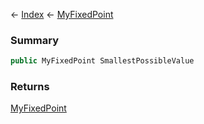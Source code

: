 ← [Index](Api-Index) ← [MyFixedPoint](VRage.MyFixedPoint)

### Summary

```csharp
public MyFixedPoint SmallestPossibleValue
```

### Returns

[MyFixedPoint](VRage.MyFixedPoint)

